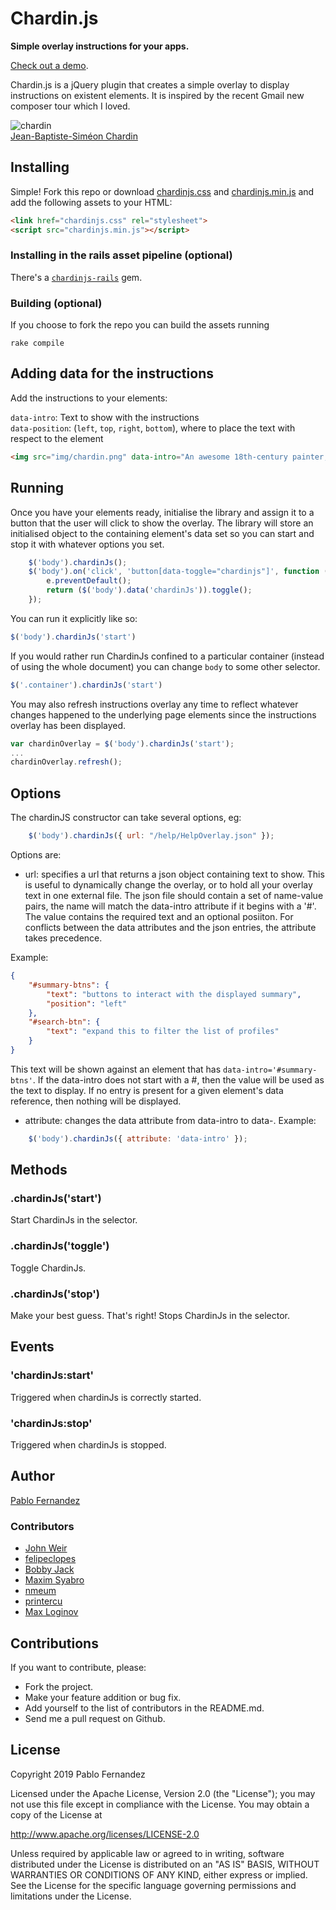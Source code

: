 # Chardin.js

**Simple overlay instructions for your apps.**

[Check out a demo](http://heelhook.github.com/chardin.js/).

Chardin.js is a jQuery plugin that creates a simple overlay to display instructions on existent elements. It is inspired by
the recent Gmail new composer tour which I loved.

![chardin](https://raw.github.com/heelhook/chardin.js/master/example/img/chardin.png "chardin")  
[Jean-Baptiste-Siméon Chardin](http://en.wikipedia.org/wiki/Jean-Baptiste-Sim%C3%A9on_Chardin)

## Installing

Simple! Fork this repo or download [chardinjs.css][0] and [chardinjs.min.js][1] and add the following assets to your HTML:

```HTML
<link href="chardinjs.css" rel="stylesheet">
<script src="chardinjs.min.js"></script>
```

### Installing in the rails asset pipeline (optional) 

There's a [`chardinjs-rails`](https://github.com/heelhook/chardin.js-rails) gem.

### Building (optional)

If you choose to fork the repo you can build the assets running

    rake compile


## Adding data for the instructions

Add the instructions to your elements:

`data-intro`: Text to show with the instructions  
`data-position`: (`left`, `top`, `right`, `bottom`), where to place the text with respect to the element

```HTML
<img src="img/chardin.png" data-intro="An awesome 18th-century painter, who found beauty in everyday, common things." data-position="right" />
```

## Running

Once you have your elements ready, initialise the library and assign it to a button that the user will click to show the overlay. 
The library will store an initialised object to the containing element's data set so you can start and stop it with whatever options you set.

```Javascript
	$('body').chardinJs();
	$('body').on('click', 'button[data-toggle="chardinjs"]', function (e) {
        e.preventDefault();
		return ($('body').data('chardinJs')).toggle();
	});
````

You can run it explicitly like so:

```Javascript
$('body').chardinJs('start')
```

If you would rather run ChardinJs confined to a particular container (instead of using the whole document) you can
change `body` to some other selector.

```Javascript
$('.container').chardinJs('start')
```

You may also refresh instructions overlay any time to reflect whatever changes happened to the underlying page elements since the instructions overlay has been displayed.

```Javascript
var chardinOverlay = $('body').chardinJs('start');
...
chardinOverlay.refresh();
```

## Options

The chardinJS constructor can take several options, eg:

```Javascript
	$('body').chardinJs({ url: "/help/HelpOverlay.json" });
```
Options are:

 - url: specifies a url that returns a json object containing text to show. This is useful to dynamically change the overlay, or to hold all your overlay text in one external file. 
The json file should contain a set of name-value pairs, the name will match the data-intro attribute if it begins with a '#'. The value contains the required text and an optional posiiton.
For conflicts between the data attributes and the json entries, the attribute takes precedence.

Example:

```json
{
    "#summary-btns": {
        "text": "buttons to interact with the displayed summary",
        "position": "left"
    },
    "#search-btn": { 
        "text": "expand this to filter the list of profiles" 
    }
}
```

This text will be shown against an element that has `data-intro='#summary-btns'`. If the data-intro does not start with a #, then the value will be used as the text to display. 
If no entry is present for a given element's data reference, then nothing will be displayed.

 - attribute: changes the data attribute from data-intro to data-<as specified>.
Example:
```Javascript
    $('body').chardinJs({ attribute: 'data-intro' });
```


## Methods

### .chardinJs('start')

Start ChardinJs in the selector.

### .chardinJs('toggle')

Toggle ChardinJs.

### .chardinJs('stop')

Make your best guess. That's right! Stops ChardinJs in the selector.

## Events

### 'chardinJs:start'

Triggered when chardinJs is correctly started.

### 'chardinJs:stop'

Triggered when chardinJs is stopped.

## Author

[Pablo Fernandez][2]

### Contributors

 * [John Weir](https://github.com/jweir)
 * [felipeclopes](https://github.com/felipeclopes)
 * [Bobby Jack](https://github.com/fiveminuteargument)
 * [Maxim Syabro](https://github.com/syabro)
 * [nmeum](https://github.com/nmeum)
 * [printercu](https://github.com/printercu)
 * [Max Loginov](https://github.com/maxloginov)

## Contributions

If you want to contribute, please:

  * Fork the project.
  * Make your feature addition or bug fix.
  * Add yourself to the list of contributors in the README.md.
  * Send me a pull request on Github.

## License

Copyright 2019 Pablo Fernandez

Licensed under the Apache License, Version 2.0 (the "License");
you may not use this file except in compliance with the License.
You may obtain a copy of the License at

http://www.apache.org/licenses/LICENSE-2.0

Unless required by applicable law or agreed to in writing, software
distributed under the License is distributed on an "AS IS" BASIS,
WITHOUT WARRANTIES OR CONDITIONS OF ANY KIND, either express or implied.
See the License for the specific language governing permissions and
limitations under the License.

 [0]: https://github.com/heelhook/chardin.js/blob/master/chardinjs.css
 [1]: https://github.com/heelhook/chardin.js/blob/master/chardinjs.min.js
 [2]: https://github.com/heelhook
